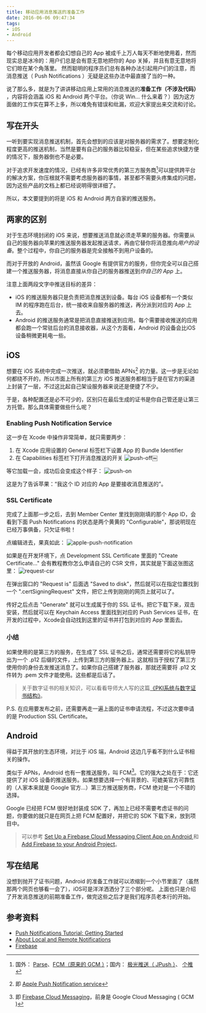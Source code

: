 ```yaml
---
title: 移动应用消息推送的准备工作
date: 2016-06-06 09:47:34
tags:
- iOS
- Android
---
```

每个移动应用开发者都会幻想自己的 App 被成千上万人每天不断地使用着，然而现实总是冰冷的：用户们总是会有意无意地把你的 App 关掉，并且有意无意地将它们晾在某个角落里。
然而聪明的程序员们总有各种办法引起用户们的注意，而消息推送（ Push Notifications ）无疑是这些办法中最直接了当的一种。

<!-- more -->

说了那么多，就是为了讲讲移动应用上常用的消息推送的**准备工作（不涉及代码）** ，内容将会涵盖 iOS 和 Android 两个平台。（你说 Win... 什么来着？）因为这方面做的工作实在算不上多，所以难免有错误和纰漏，欢迎大家提出来交流和讨论。

## 写在开头
一听到要实现消息推送机制，首先会想到的应该是对服务器的需求了。想要定制化程度更高的推送机制，当然是要有自己的服务器比较稳妥，但在某些追求快捷方便的情况下，服务器倒也不是必要。

对于追求开发速度的情况，已经有许多非常优秀的第三方服务商[^1]可以提供跨平台的解决方案，你压根就不需要考虑服务器的事情，甚至都不需要头疼集成的问题，因为这些产品的文档上都已经说明得很详细了。

所以，本文要提到的将是 iOS 和 Android 两方自家的推送服务。

## 两家的区别
对于生态环境封闭的 iOS 来说，想要推送消息就必须走苹果的服务器。你需要从自己的服务器向苹果的推送服务器发起推送请求，再由它替你将消息推向*用户的设备*。整个过程中，你自己的服务器是完全接触不到用户设备的。

而对于开放的 Android，虽然该 Google 有提供官方的服务，但你完全可以自己搭建一个推送服务器，将消息直接从你自己的服务器推送到*你自己的 App* 上。

注意上面两段文字中推送目标的差异：

* iOS 的推送服务器只是负责把消息推送到设备。每台 iOS 设备都有一个类似 IM 的程序跑在后台，统一接收来自服务器的推送，再分派到对应的 App 上去。
* Android 的推送服务通常是把消息直接推送到应用。每个需要接收推送的应用都会跑一个常驻后台的消息接收器，从这个方面看，Android 的设备会比iOS 设备稍微更耗电一些。

## iOS
想要在 iOS 系统中完成一次推送，就必须要借助 APNs[^2] 的力量。这一步是无论如何都绕不开的，所以市面上所有的第三方 iOS 推送服务都相当于是在官方的渠道上封装了一层，不过这比起自己架设服务器来说还是便捷了不少。

于是，各种配置还是必不可少的，区别只在最后生成的证书是你自己管还是让第三方托管。那么具体需要做些什么呢？

### Enabling Push Notification Service
这一步在 Xcode 中操作非常简单，就只需要两步：

1. 在 Xcode 应用设置的 General 标签栏下设置 App 的 Bundle Identifier
2. 在 Capabilities 标签栏下打开消息推送的开关
![push-off](/uploads/push-notification-preparation/push-off.jpg)￼

等它加载一会，成功后会变成这个样子：
![push-on](/uploads/push-notification-preparation/push-on.jpg)

这是为了告诉苹果：“我这个 ID 对应的 App 是要接收消息推送的”。

### SSL Certificate
完成了上面那一步之后，去到 Member Center 里找到刚刚填的那个 App ID，会看到下面 Push Notifications 的状态是两个黄黄的 "Configurable"，那说明现在已经万事俱备，只欠证书啦！

点编辑进去，果真如此：
![apple-push-notification](/uploads/push-notification-preparation/apple-push-notification.jpg)

如果是在开发环境下，点 Development SSL Certificate 里面的 "Create Certificate..." 会有教程教你怎么申请自己的 CSR 文件，其实就是下面这张图这里：
![request-csr](/uploads/push-notification-preparation/request-csr.jpg)

在弹出窗口的 "Request is" 后面选 "Saved to disk"，然后就可以在指定位置找到一个 ".certSigningRequest" 文件，把它上传到刚刚的网页上就可以了。

传好之后点击 "Generate" 就可以生成属于你的 SSL 证书。把它下载下来，双击安装，然后就可以在 Keychain Access 里面找到对应的 Push Services 证书，在开发的过程中，Xcode会自动找到这里的证书并打包到对应的 App 里面去。

### 小结
如果使用的是第三方的服务，在生成了 SSL 证书之后，通常还需要将它的私钥导出为一个 .p12 后缀的文件，上传到第三方的服务器上。这就相当于授权了第三方使用你的身份去发推送消息了。如果你自己搭建了服务器，那就还需要将 .p12 文件转为 .pem 文件才能使用。这些都是后话了。

> 关于数字证书的相关知识，可以看看导师大人写的这篇[《PKI系统与数字证书结构》](http://www.enkichen.com/2016/04/12/certification-and-pki/)。

P.S. 在应用要发布之前，还需要再走一遍上面的证书申请流程，不过这次要申请的是 Production SSL Certificate。

## Android
得益于其开放的生态环境，对比于 iOS 端，Android 这边几乎看不到什么证书相关的操作。

类似于 APNs，Android 也有一套推送服务，叫 FCM[^3]。它的强大之处在于：它还提供了对 iOS 设备的推送服务。如果想要选择一个有背景的、可媲美官方可靠性的（人家本来就是 Google 官方...）第三方推送服务商，FCM 绝对是一个不错的选择。

Google 已经把 FCM 很好地封装成 SDK 了，再加上已经不需要考虑证书的问题，你要做的就只是在网页上把 FCM 配置好，并把它的 SDK 下载下来，放到项目中。

> 可以参考 [Set Up a Firebase Cloud Messaging Client App on Android
](https://firebase.google.com/docs/cloud-messaging/android/client#set-up-firebase-and-the-fcm-sdk)和 [Add Firebase to your Android Project](https://firebase.google.com/docs/android/setup#prerequisites)。

## 写在结尾
没想到抛开了证书问题，Android 的准备工作就可以浓缩到一个小节里面了（虽然那两个网页也够看一会了），iOS可是洋洋洒洒分了三个部分呢。
上面也只是介绍了开发消息推送的前期准备工作，做完这些之后才是我们程序员老本行的开始。

## 参考资料
* [Push Notifications Tutorial: Getting Started](https://www.raywenderlich.com/123862/push-notifications-tutorial)
* [About Local and Remote Notifications](https://developer.apple.com/library/ios/documentation/NetworkingInternet/Conceptual/RemoteNotificationsPG/Chapters/Introduction.html)
* [Firebase](https://firebase.google.com/)

[^1]: 国外： [Parse](https://www.parse.com/)、[FCM（原来的 GCM ）](https://firebase.google.com/)；国内： [极光推送（ JPush ）](https://www.jpush.cn/)、 [个推](http://www.getui.com/)
[^2]: 即 [Apple Push Notification service](https://developer.apple.com/library/ios/documentation/NetworkingInternet/Conceptual/RemoteNotificationsPG/Chapters/ApplePushService.html)
[^3]: 即 [Firebase Cloud Messaging](https://firebase.google.com/docs/cloud-messaging/)，前身是 Google Cloud Messaging ( GCM )
